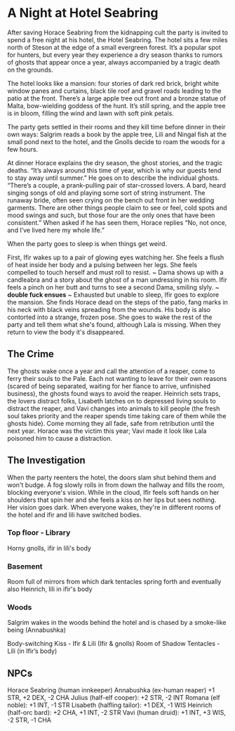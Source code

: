 # A Night at Hotel Seabring
After saving Horace Seabring from the kidnapping cult the party is invited to spend a free night at his hotel, the Hotel Seabring. The hotel sits a few miles north of Steson at the edge of a small evergreen forest. It’s a popular spot for hunters, but every year they experience a dry season thanks to rumors of ghosts that appear once a year, always accompanied by a tragic death on the grounds.

The hotel looks like a mansion: four stories of dark red brick, bright white window panes and curtains, black tile roof and gravel roads leading to the patio at the front. There’s a large apple tree out front and a bronze statue of Malta, bow-wielding goddess of the hunt. It’s still spring, and the apple tree is in bloom, filling the wind and lawn with soft pink petals.

The party gets settled in their rooms and they kill time before dinner in their own ways: Salgrim reads a book by the apple tree, Lili and Ningal fish at the small pond next to the hotel, and the Gnolls decide to roam the woods for a few hours.

At dinner Horace explains the dry season, the ghost stories, and the tragic deaths. “It’s always around this time of year, which is why our guests tend to stay away until summer.” He goes on to describe the individual ghosts. “There’s a couple, a prank-pulling pair of star-crossed lovers. A bard, heard singing songs of old and playing some sort of string instrument. The runaway bride, often seen crying on the bench out front in her wedding garments. There are other things people claim to see or feel, cold spots and mood swings and such, but those four are the only ones that have been consistent.” When asked if he has seen them, Horace replies “No, not once, and I’ve lived here my whole life.”

When the party goes to sleep is when things get weird.

First, Ifir wakes up to a pair of glowing eyes watching her. She feels a flush of heat inside her body and a pulsing between her legs. She feels compelled to touch herself and must roll to resist.
~
Dama shows up with a candleabra and a story about the ghost of a man undressing in his room. Ifir feels a pinch on her butt and turns to see a second Dama, smiling slyly.
~
**double fuck ensues**
~
Exhausted but unable to sleep, Ifir goes to explore the mansion. She finds Horace dead on the steps of the patio, fang marks in his neck with black veins spreading from the wounds. His body is also contorted into a strange, frozen pose. She goes to wake the rest of the party and tell them what she's found, although Lala is missing. When they return to view the body it's disappeared.

## The Crime
The ghosts wake once a year and call the attention of a reaper, come to ferry their souls to the Pale. Each not wanting to leave for their own reasons (scared of being separated, waiting for her fiance to arrive, unfinished business), the ghosts found ways to avoid the reaper. Heinrich sets traps, the lovers distract folks, Lisabeth latches on to depressed living souls to distract the reaper, and Vavi changes into animals to kill people (the fresh soul takes priority and the reaper spends time taking care of them while the ghosts hide). Come morning they all fade, safe from retribution until the next year. Horace was the victim this year; Vavi made it look like Lala poisoned him to cause a distraction.

## The Investigation
When the party reenters the hotel, the doors slam shut behind them and won't budge. A fog slowly rolls in from down the hallway and fills the room, blocking everyone's vision. While in the cloud, Ifir feels soft hands on her shoulders that spin her and she feels a kiss on her lips but sees nothing. Her vision goes dark. When everyone wakes, they're in different rooms of the hotel and ifir and lili have switched bodies.

### Top floor - Library
Horny gnolls, ifir in lili's body

### Basement
Room full of mirrors from which dark tentacles spring forth and eventually also Heinrich, lili in ifir's body

### Woods
Salgrim wakes in the woods behind the hotel and is chased by a smoke-like being (Annabushka)

Body-switching Kiss - Ifir & Lili (Ifir & gnolls)
Room of Shadow Tentacles - Lili (in Ifir’s body)

## NPCs
Horace Seabring (human innkeeper)
Annabushka (ex-human reaper) +1 STR, +2 DEX, -2 CHA
Julius (half-elf cooper): +2 STR, -2 INT
Romana (elf noble): +1 INT, -1 STR
Lisabeth (halfling tailor): +1 DEX, -1 WIS
Heinrich (half-orc bard): +2 CHA, +1 INT, -2 STR
Vavi (human druid): +1 INT, +3 WIS, -2 STR, -1 CHA
